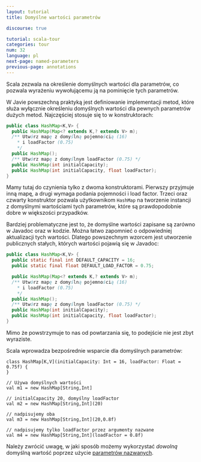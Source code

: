 ```yaml
---
layout: tutorial
title: Domyślne wartości parametrów

discourse: true

tutorial: scala-tour
categories: tour
num: 32
language: pl
next-page: named-parameters
previous-page: annotations
---
```


Scala zezwala na określenie domyślnych wartości dla parametrów, co pozwala wyrażeniu wywołującemu ją na pominięcie tych parametrów.

W Javie powszechną praktyką jest definiowanie implementacji metod, które służa wyłącznie określeniu domyślnych wartości dla pewnych parametrów dużych metod. Najczęściej stosuje się to w konstruktorach:

```java
public class HashMap<K,V> {
  public HashMap(Map<? extends K,? extends V> m);
  /** Utwórz mapę z domyślną pojemnością (16)
    * i loadFactor (0.75)
    */
  public HashMap();
  /** Utwórz mapę z domyślnym loadFactor (0.75) */
  public HashMap(int initialCapacity);
  public HashMap(int initialCapacity, float loadFactor);
}
```

Mamy tutaj do czynienia tylko z dwoma konstruktorami. Pierwszy przyjmuje inną mapę, a drugi wymaga podania pojemności i load factor. Trzeci oraz czwarty konstruktor pozwala użytkownikom `HashMap` na tworzenie instancji z domyślnymi wartościami tych parametrów, które są prawdopodobnie dobre w większości przypadków.

Bardziej problematyczne jest to, że domyślne wartości zapisane są zarówno w Javadoc oraz w kodzie. Można łatwo zapomnieć o odpowiedniej aktualizacji tych wartości. Dlatego powszechnym wzorcem jest utworzenie publicznych stałych, których wartości pojawią się w Javadoc:

```java
public class HashMap<K,V> {
  public static final int DEFAULT_CAPACITY = 16;
  public static final float DEFAULT_LOAD_FACTOR = 0.75;

  public HashMap(Map<? extends K,? extends V> m);
  /** Utwórz mapę z domyślną pojemnością (16)
    * i loadFactor (0.75)
    */
  public HashMap();
  /** Utwórz mapę z domyślnym loadFactor (0.75) */
  public HashMap(int initialCapacity);
  public HashMap(int initialCapacity, float loadFactor);
}
```

Mimo że powstrzymuje to nas od powtarzania się, to podejście nie jest zbyt wyraziste.

Scala wprowadza bezpośrednie wsparcie dla domyślnych parametrów:

```tut
class HashMap[K,V](initialCapacity: Int = 16, loadFactor: Float = 0.75f) {
}

// Używa domyślnych wartości
val m1 = new HashMap[String,Int]

// initialCapacity 20, domyślny loadFactor
val m2 = new HashMap[String,Int](20)

// nadpisujemy oba
val m3 = new HashMap[String,Int](20,0.8f)

// nadpisujemy tylko loadFactor przez argumenty nazwane
val m4 = new HashMap[String,Int](loadFactor = 0.8f)
```

Należy zwrócić uwagę, w jaki sposób możemy wykorzystać *dowolną* domyślną wartość poprzez użycie [parametrów nazwanych](named-parameters.html).
